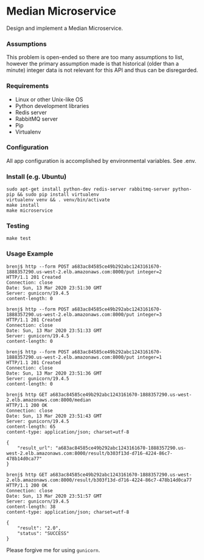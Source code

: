 # Median Microservice

Design and implement a Median Microservice.

### Assumptions

This problem is open-ended so there are too many assumptions to list, however 
the primary assumption made is that historical (older than a minute) integer 
data is not relevant for this API and thus can be disregarded.

### Requirements

* Linux or other Unix-like OS
* Python development libraries
* Redis server
* RabbitMQ server
* Pip
* Virtualenv

### Configuration

All app configuration is accomplished by environmental variables. See .env.

### Install (e.g. Ubuntu)

```console
sudo apt-get install python-dev redis-server rabbitmq-server python-pip && sudo pip install virtualenv
virtualenv venv && . venv/bin/activate
make install
make microservice
```

### Testing

```console
make test
```

### Usage Example

```console
brenj$ http --form POST a683ac84585ce49b292abc1243161670-1888357290.us-west-2.elb.amazonaws.com:8000/put integer=2
HTTP/1.1 201 Created
Connection: close
Date: Sun, 13 Mar 2020 23:51:30 GMT
Server: gunicorn/19.4.5
content-length: 0

brenj$ http --form POST a683ac84585ce49b292abc1243161670-1888357290.us-west-2.elb.amazonaws.com:8000/put integer=3
HTTP/1.1 201 Created
Connection: close
Date: Sun, 13 Mar 2020 23:51:33 GMT
Server: gunicorn/19.4.5
content-length: 0

brenj$ http --form POST a683ac84585ce49b292abc1243161670-1888357290.us-west-2.elb.amazonaws.com:8000/put integer=1
HTTP/1.1 201 Created
Connection: close
Date: Sun, 13 Mar 2020 23:51:36 GMT
Server: gunicorn/19.4.5
content-length: 0

brenj$ http GET a683ac84585ce49b292abc1243161670-1888357290.us-west-2.elb.amazonaws.com:8000/median
HTTP/1.1 200 OK
Connection: close
Date: Sun, 13 Mar 2020 23:51:43 GMT
Server: gunicorn/19.4.5
content-length: 65
content-type: application/json; charset=utf-8

{
    "result_url": "a683ac84585ce49b292abc1243161670-1888357290.us-west-2.elb.amazonaws.com:8000/result/b303f13d-d716-4224-86c7-478b14d0ca77" 
}

brenj$ http GET a683ac84585ce49b292abc1243161670-1888357290.us-west-2.elb.amazonaws.com:8000/result/b303f13d-d716-4224-86c7-478b14d0ca77
HTTP/1.1 200 OK
Connection: close
Date: Sun, 13 Mar 2020 23:51:57 GMT
Server: gunicorn/19.4.5
content-length: 38
content-type: application/json; charset=utf-8

{
    "result": "2.0", 
    "status": "SUCCESS"
}
```

Please forgive me for using `gunicorn`.
